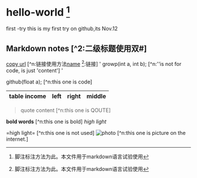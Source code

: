 # hello-world [^1] 
first -try
this is my first try on github,its Nov.12 
## Markdown notes [^2:二级标题使用双#]
[copy url](https://www.baidu.com)   [^n:链接使用方法[name](link) [^1]:链接]
'
  growp(int a, int b);  [^n:''is not for code, is just 'content']
'

  github(float a);      [^n:this one is code]

[^n]:脚注试验

|table income|left|right|middle|
|-|:-|-:|:-:|


>quote content           [^n:this one is QOUTE]

**bold words**            [^n:this one is bold]
*high light*

=high light=               [^n:this one is not used]
![photo](H:\U\IMG_1715.jpg) [^n:this one is picture on the internet.]
[^1]:脚注标注方法为此。本文件用于markdown语言试验使用
